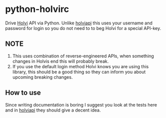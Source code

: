 # python-holvirc

Drive [Holvi][holvi] API via Python. Unlike [holviapi] this uses your
username and password for login so you do not need to to beg Holvi for a
special API-key.

[holvi]: https://about.holvi.com/en/
[holviapi]: https://github.com/rambo/python-holviapi

## NOTE

  1. This uses combination of reverse-engineered APIs, when something 
  changes in Holvis end this will probably break.
  2. If you use the default login method Holvi knows you are using this
  library, this should be a good thing so they can inform you about
  upcoming breaking changes.

## How to use

Since writing documentation is boring I suggest you look at the tests
here and in [holviapi] they should give a decent idea.
